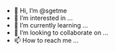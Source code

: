 - 👋 Hi, I’m @sgetme
- 👀 I’m interested in ...
- 🌱 I’m currently learning ...
- 💞️ I’m looking to collaborate on ...
- 📫 How to reach me ...

<!---
sgetme/sgetme is a ✨ special ✨ repository because its `README.md` (this file) appears on your GitHub profile.
You can click the Preview link to take a look at your changes.
--->

